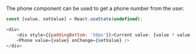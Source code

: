 The phone component can be used to get a phone number from the user.

```javascript
const [value, setValue] = React.useState(undefined);

<div>
    <div style={{paddingBottom: '50px'}}>Current value: {value ? value : 'null'}</div>
    <Phone value={value} onChange={setValue} />
</div>
```

